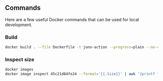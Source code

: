 ## Commands

Here are a few useful Docker commands that can be used for local development. 

### Build

```bash
docker build . --file Dockerfile -t juno-action --progress=plain --no-cache
```

### Inspect size

```bash
docker images
docker image inspect 45c21d84fe24 --format='{{.Size}}' | awk '{printf "%.2f MB\n", $1/1024/1024}'
```